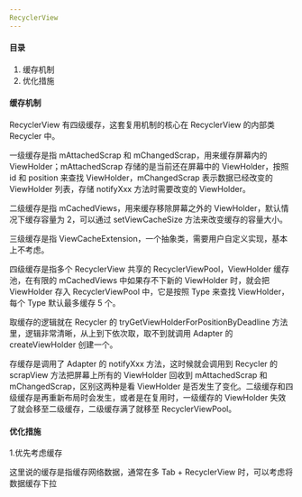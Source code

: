 ```yaml
---
RecyclerView
---
```


#### 目录

1. 缓存机制
2. 优化措施

#### 缓存机制

RecyclerView 有四级缓存，这套复用机制的核心在 RecyclerView 的内部类 Recycler 中。

一级缓存是指 mAttachedScrap 和 mChangedScrap，用来缓存屏幕内的 ViewHolder；mAttachedScrap 存储的是当前还在屏幕中的 ViewHolder，按照 id 和 position 来查找 ViewHolder，mChangedScrap 表示数据已经改变的 ViewHolder 列表，存储 notifyXxx 方法时需要改变的 ViewHolder。

二级缓存是指 mCachedViews，用来缓存移除屏幕之外的 ViewHolder，默认情况下缓存容量为 2，可以通过 setViewCacheSize 方法来改变缓存的容量大小。

三级缓存是指 ViewCacheExtension，一个抽象类，需要用户自定义实现，基本上不考虑。

四级缓存是指多个 RecyclerView 共享的 RecyclerViewPool，ViewHolder 缓存池，在有限的 mCachedViews 中如果存不下新的 ViewHolder 时，就会把 ViewHolder 存入 RecyclerViewPool 中，它是按照 Type 来查找 ViewHolder，每个 Type 默认最多缓存 5 个。

取缓存的逻辑就在 Recycler 的 tryGetViewHolderForPositionByDeadline 方法里，逻辑非常清晰，从上到下依次取，取不到就调用 Adapter 的 createViewHolder 创建一个。

存缓存是调用了 Adapter 的 notifyXxx 方法，这时候就会调用到 Recycler 的 scrapView 方法把屏幕上所有的 ViewHolder 回收到 mAttachedScrap 和 mChangedScrap，区别这两种是看 ViewHolder 是否发生了变化。二级缓存和四级缓存是再重新布局时会发生，或者是在复用时，一级缓存的 ViewHolder 失效了就会移至二级缓存，二级缓存满了就移至 RecyclerViewPool。

#### 优化措施

1.优先考虑缓存

这里说的缓存是指缓存网络数据，通常在多 Tab + RecyclerView 时，可以考虑将数据缓存下拉